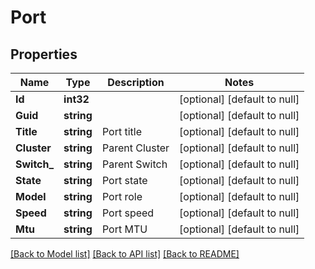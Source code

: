 # Port

## Properties
Name | Type | Description | Notes
------------ | ------------- | ------------- | -------------
**Id** | **int32** |  | [optional] [default to null]
**Guid** | **string** |  | [optional] [default to null]
**Title** | **string** | Port title | [optional] [default to null]
**Cluster** | **string** | Parent Cluster | [optional] [default to null]
**Switch_** | **string** | Parent Switch | [optional] [default to null]
**State** | **string** | Port state | [optional] [default to null]
**Model** | **string** | Port role | [optional] [default to null]
**Speed** | **string** | Port speed | [optional] [default to null]
**Mtu** | **string** | Port MTU | [optional] [default to null]

[[Back to Model list]](../README.md#documentation-for-models) [[Back to API list]](../README.md#documentation-for-api-endpoints) [[Back to README]](../README.md)



